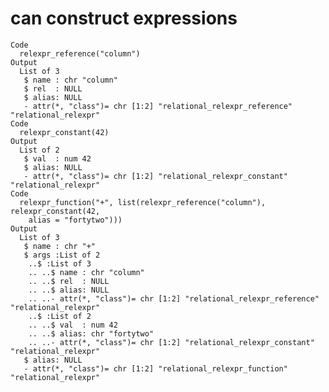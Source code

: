 # can construct expressions

    Code
      relexpr_reference("column")
    Output
      List of 3
       $ name : chr "column"
       $ rel  : NULL
       $ alias: NULL
       - attr(*, "class")= chr [1:2] "relational_relexpr_reference" "relational_relexpr"
    Code
      relexpr_constant(42)
    Output
      List of 2
       $ val  : num 42
       $ alias: NULL
       - attr(*, "class")= chr [1:2] "relational_relexpr_constant" "relational_relexpr"
    Code
      relexpr_function("+", list(relexpr_reference("column"), relexpr_constant(42,
        alias = "fortytwo")))
    Output
      List of 3
       $ name : chr "+"
       $ args :List of 2
        ..$ :List of 3
        .. ..$ name : chr "column"
        .. ..$ rel  : NULL
        .. ..$ alias: NULL
        .. ..- attr(*, "class")= chr [1:2] "relational_relexpr_reference" "relational_relexpr"
        ..$ :List of 2
        .. ..$ val  : num 42
        .. ..$ alias: chr "fortytwo"
        .. ..- attr(*, "class")= chr [1:2] "relational_relexpr_constant" "relational_relexpr"
       $ alias: NULL
       - attr(*, "class")= chr [1:2] "relational_relexpr_function" "relational_relexpr"

